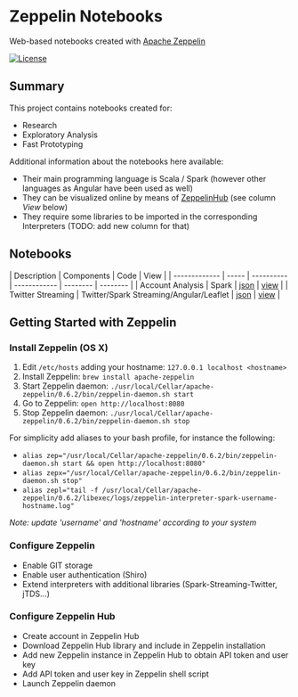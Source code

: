 # Zeppelin Notebooks

Web-based notebooks created with [Apache Zeppelin](https://zeppelin.apache.org/)

[![License](https://img.shields.io/github/license/mashape/apistatus.svg)](https://opensource.org/licenses/MIT)

## Summary

This project contains notebooks created for:
- Research
- Exploratory Analysis
- Fast Prototyping

Additional information about the notebooks here available:
- Their main programming language is Scala / Spark (however other languages as Angular have been used as well)
- They can be visualized online by means of [ZeppelinHub](https://www.zeppelinhub.com) (see column *View* below)
- They require some libraries to be imported in the corresponding Interpreters (TODO: add new column for that)

## Notebooks

| Description	| Components | Code	| View |
| ------------- | ----- | ---------- 	| ------------  | --------  | --------  |
| Account Analysis | Spark | [json](https://github.com/flopezlasanta/zeppelin-notebooks/blob/master/2C17HCPG9/note.json) | [view](https://www.zeppelinhub.com/viewer/notebooks/bm90ZTovL2Zsb3Blemxhc2FudGEvWmVwcGVsaW4tTG9jYWwvOTkwMDU5MzNjYWZlNGVlMWJmZjk3MmYxYjNlMGVkMzEvbm90ZS5qc29u) |
| Twitter Streaming | Twitter/Spark Streaming/Angular/Leaflet | [json](https://github.com/flopezlasanta/zeppelin-notebooks/blob/master/2C3DZJWAT/note.json) | [view](https://www.zeppelinhub.com/viewer/notebooks/bm90ZTovL2Zsb3Blemxhc2FudGEvWmVwcGVsaW4tTG9jYWwvNzk5MzRjM2Q5NDFhNDhkYzlhMDQ2NWM2ZjlhNzIzY2Yvbm90ZS5qc29u) |

## Getting Started with Zeppelin

### Install Zeppelin (OS X)

1. Edit `/etc/hosts` adding your hostname: `127.0.0.1 localhost <hostname>`
2. Install Zeppelin: `brew install apache-zeppelin`
3. Start Zeppelin daemon: `./usr/local/Cellar/apache-zeppelin/0.6.2/bin/zeppelin-daemon.sh start`
4. Go to Zeppelin: `open http://localhost:8080`
5. Stop Zeppelin daemon: `./usr/local/Cellar/apache-zeppelin/0.6.2/bin/zeppelin-daemon.sh stop`

For simplicity add aliases to your bash profile, for instance the following:
- `alias zep="/usr/local/Cellar/apache-zeppelin/0.6.2/bin/zeppelin-daemon.sh start && open http://localhost:8080"`
- `alias zepx="/usr/local/Cellar/apache-zeppelin/0.6.2/bin/zeppelin-daemon.sh stop"`
- `alias zepl="tail -f /usr/local/Cellar/apache-zeppelin/0.6.2/libexec/logs/zeppelin-interpreter-spark-username-hostname.log"`

*Note: update 'username' and 'hostname' according to your system*

### Configure Zeppelin

- Enable GIT storage
- Enable user authentication (Shiro)
- Extend interpreters with additional libraries (Spark-Streaming-Twitter, jTDS...)

### Configure Zeppelin Hub

- Create account in Zeppelin Hub
- Download Zeppelin Hub library and include in Zeppelin installation
- Add new Zeppelin instance in Zeppelin Hub to obtain API token and user key
- Add API token and user key in Zeppelin shell script 
- Launch Zeppelin daemon

